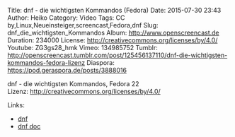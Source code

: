 Title: dnf - die wichtigsten Kommandos (Fedora)
Date: 2015-07-30 23:43
Author: Heiko
Category: Video
Tags: CC by,Linux,Neueinsteiger,screencast,Fedora,dnf
Slug: dnf_die_wichtigsten_Kommandos
Album: http://www.openscreencast.de
Duration: 234000
License: http://creativecommons.org/licenses/by/4.0/
Youtube: ZG3gs28_hmk
Vimeo: 134985752
Tumblr: http://openscreencast.tumblr.com/post/125456137110/dnf-die-wichtigsten-kommandos-fedora-lizenz
Diaspora: https://pod.geraspora.de/posts/3888016

dnf - die wichtigsten Kommandos, Fedora 22  
Lizenz: <http://creativecommons.org/licenses/by/4.0/>

Links:

  * [dnf](http://dnf.baseurl.org/)
  * [dnf doc](http://dnf.readthedocs.org/en/latest/)

